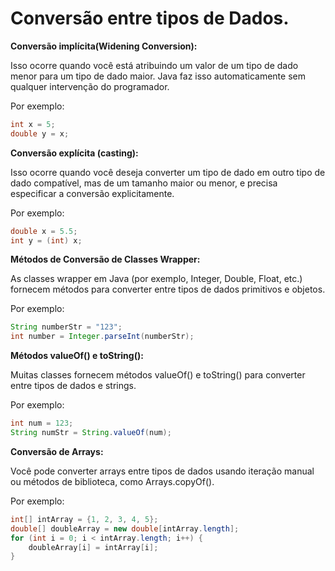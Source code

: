 # Conversão entre tipos de Dados.

**Conversão implícita(Widening Conversion):** 

Isso ocorre quando você está atribuindo um valor de um tipo de dado menor para um tipo de dado maior. Java faz isso automaticamente sem qualquer intervenção do programador. 

Por exemplo:
~~~ Java
int x = 5;
double y = x; 
~~~

**Conversão explícita (casting):** 

Isso ocorre quando você deseja converter um tipo de dado em outro tipo de dado compatível, mas de um tamanho maior ou menor, e precisa especificar a conversão explicitamente. 

Por exemplo:
~~~ Java
double x = 5.5;
int y = (int) x;
~~~

**Métodos de Conversão de Classes Wrapper:**

As classes wrapper em Java (por exemplo, Integer, Double, Float, etc.) fornecem métodos para converter entre tipos de dados primitivos e objetos. 

Por exemplo:
~~~ Java
String numberStr = "123";
int number = Integer.parseInt(numberStr);
~~~

**Métodos valueOf() e toString():**

Muitas classes fornecem métodos valueOf() e toString() para converter entre tipos de dados e strings. 

Por exemplo:
~~~ Java
int num = 123;
String numStr = String.valueOf(num);
~~~

**Conversão de Arrays:**

Você pode converter arrays entre tipos de dados usando iteração manual ou métodos de biblioteca, como Arrays.copyOf(). 

Por exemplo:
~~~ Java
int[] intArray = {1, 2, 3, 4, 5};
double[] doubleArray = new double[intArray.length];
for (int i = 0; i < intArray.length; i++) {
    doubleArray[i] = intArray[i];
}
~~~


